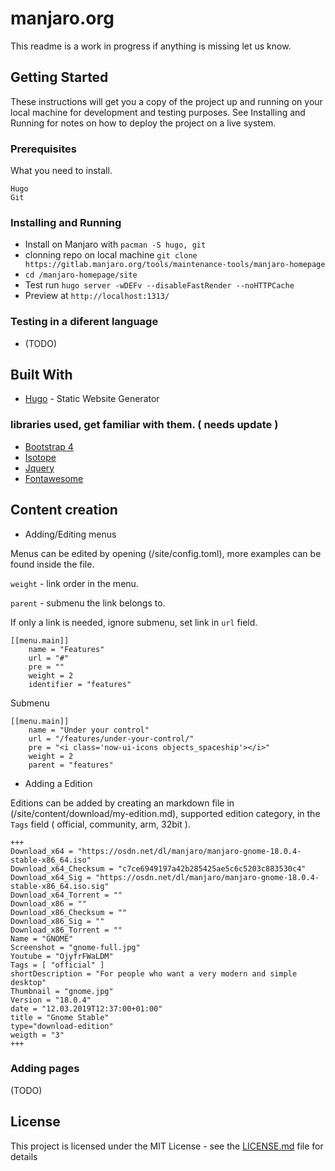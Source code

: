 # manjaro.org

This readme is a work in progress if anything is missing let us know.

## Getting Started

These instructions will get you a copy of the project up and running on your local machine for development and testing purposes. See Installing and Running for notes on how to deploy the project on a live system.

### Prerequisites

What you need to install.

```
Hugo
Git
```

### Installing and Running

* Install on Manjaro with `pacman -S hugo, git`
* clonning repo on local machine `git clone https://gitlab.manjaro.org/tools/maintenance-tools/manjaro-homepage`
* `cd /manjaro-homepage/site`
* Test run `hugo server -wDEFv --disableFastRender --noHTTPCache`
* Preview at `http://localhost:1313/`

### Testing in a diferent language
* (TODO)

## Built With

* [Hugo](https://gohugo.io/getting-started/) - Static Website Generator

### libraries used, get familiar with them. ( needs update ) 
* [Bootstrap 4](https://getbootstrap.com/docs/4.3/getting-started/introduction/)
* [Isotope](https://isotope.metafizzy.co/)
* [Jquery](https://jquery.com/)
* [Fontawesome](https://fontawesome.com/)

## Content creation
* Adding/Editing menus

Menus can be edited by opening (/site/config.toml), more examples can be found inside the file.

`weight` - link order in the menu.

`parent` - submenu the link belongs to.

If only a link is needed, ignore submenu, set link in `url` field.

```
[[menu.main]]
    name = "Features"
    url = "#"
    pre = ""
    weight = 2
    identifier = "features"
```
Submenu

```
[[menu.main]]
    name = "Under your control"
    url = "/features/under-your-control/"
    pre = "<i class='now-ui-icons objects_spaceship'></i>"
    weight = 2
    parent = "features"
```

* Adding a Edition

Editions can be added by creating an markdown file in (/site/content/download/my-edition.md), supported edition category, in the `Tags` field ( official, community, arm, 32bit ).

```
+++
Download_x64 = "https://osdn.net/dl/manjaro/manjaro-gnome-18.0.4-stable-x86_64.iso"
Download_x64_Checksum = "c7ce6949197a42b285425ae5c6c5203c883530c4"
Download_x64_Sig = "https://osdn.net/dl/manjaro/manjaro-gnome-18.0.4-stable-x86_64.iso.sig"
Download_x64_Torrent = ""
Download_x86 = ""
Download_x86_Checksum = ""
Download_x86_Sig = ""
Download_x86_Torrent = ""
Name = "GNOME"
Screenshot = "gnome-full.jpg"
Youtube = "OjyfrFWaLDM"
Tags = [ "official" ]
shortDescription = "For people who want a very modern and simple desktop"
Thumbnail = "gnome.jpg"
Version = "18.0.4"
date = "12.03.2019T12:37:00+01:00"
title = "Gnome Stable"
type="download-edition"
weigth = "3"
+++
```

### Adding pages
(TODO)

## License

This project is licensed under the MIT License - see the [LICENSE.md](LICENSE) file for details

